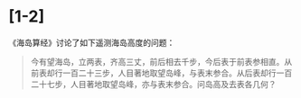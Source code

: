 # [1-2] 

《海岛算经》讨论了如下遥测海岛高度的问题：

> 今有望海岛，立两表，齐高三丈，前后相去千步，今后表于前表参相直。从前表却行一百二十三步，人目著地取望岛峰，与表末参合。从后表却行一百二十七步，人目著地取望岛峰，亦与表末参合。问岛高及去表各几何？

